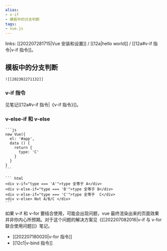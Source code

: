 ```yaml
---
alias: 
- v-if
- 模板中的分支判断
tags: 
- vue.js
---
```


links:  [[202207281715|Vue 安装和设置]] / [[12a|hello world]] / [[12a#v-if 指令|v-if 指令]]。

## 模板中的分支判断

```dynamic-embed
![[202302271132]]
```

### v-if 指令

见笔记[[12a#v-if 指令|《v-if 指令》]]。

### v-else-if 和 v-else 

````col
```js
new Vue({
  el: '#app',
  data () {
    return {
      type: 'C'
    }
  }
}
```

``` html
<div v-if="type === 'A'">type 全等于 A</div>
<div v-else-if="type === 'B'">type 全等于 B</div>
<div v-else-if="type === 'C'">type 全等于  C</div>
<div v-else> Not A/B/C </div>
```
````

如果 v-if 和 v-for 要结合使用，可能会出现问题，vue 最终渲染出来的页面效果并非你内心所预期。对于这个问题的解决方案见《[[202207082016|v-if 与 v-for 联合使用问题]]》笔记。

- [[202207180020|v-for 指令]]
- [[12c1|v-bind 指令]]
